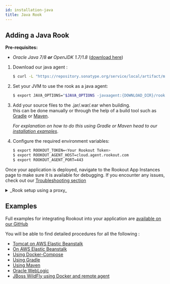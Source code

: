 ```yaml
---
id: installation-java
title: Java Rook
---
```


## Adding a Java Rook

__Pre-requisites:__  
- *Oracle Java 7/8 __or__ OpenJDK 1.7/1.8* ([download here](http://www.oracle.com/technetwork/java/javase/downloads/jdk8-downloads-2133151.html))

1. Download our java agent :  
    ```bash
    $ curl -L "https://repository.sonatype.org/service/local/artifact/maven/redirect?r=central-proxy&g=com.rookout&a=rook&v=LATEST" -o rook.jar
    ```

2. Set your JVM to use the rook as a java agent:  
    ```bash
    $ export JAVA_OPTIONS="$JAVA_OPTIONS -javaagent:{DOWNLOAD_DIR}/rook.jar"
    ```
    
3. Add your source files to the .jar/.war/.ear when building.  
this can be done manually or through the help of a build tool such as [Gradle](https://gradle.org/) or [Maven](https://maven.apache.org/).
    
    *For explanation on how to do this using Gradle or Maven head to our [installation examples](installation-java.md)*.

4. Configure the required environment variables:

    ```bash
    $ export ROOKOUT_TOKEN=<Your Rookout Token>
    $ export ROOKOUT_AGENT_HOST=cloud.agent.rookout.com 
    $ export ROOKOUT_AGENT_PORT=443
    ```

Once your application is deployed, navigate to the Rookout App Instances page to make sure it is available for debugging.
If you encounter any issues, check out our [Troubleshooting section](troubleshooting-rooks.md)

<details>
<summary>_Rook setup using a proxy_</summary>
Unix:
```bash
export HTTPS_PROXY=https://mypro.xy:1234 && curl -L "https://repository.sonatype.org/service/local/artifact/maven/redirect?r=central-proxy&g=com.rookout&a=rook&v=LATEST" -o rook.jar
```
Windows:
```bash
set HTTPS_PROXY=https://mypro.xy:1234 && curl -L "https://repository.sonatype.org/service/local/artifact/maven/redirect?r=central-proxy&g=com.rookout&a=rook&v=LATEST" -o rook.jar
```
</details>

## Examples

Full examples for integrating Rookout into your application are [available on our GitHub](https://github.com/Rookout/deployment-examples)

You will be able to find detailed procedures for all the following :

- [Tomcat on AWS Elastic Beanstalk](https://github.com/Rookout/deployment-examples/tree/master/java-tomcat-aws-elasticbeanstalk)
- [On AWS Elastic Beanstalk](https://github.com/Rookout/deployment-examples/tree/master/java-aws-elasticbeanstalk)
- [Using Docker-Compose](https://github.com/Rookout/deployment-examples/tree/master/java-docker-compose)
- [Using Gradle](https://github.com/Rookout/deployment-examples/tree/master/java-gradle)
- [Using Maven](https://github.com/Rookout/deployment-examples/tree/master/java-maven)
- [Oracle WebLogic](https://github.com/Rookout/deployment-examples/tree/master/java-weblogic)
- [JBoss WildFly using Docker and remote agent](https://github.com/Rookout/deployment-examples/tree/master/java-wildfly-docker-agentless)
